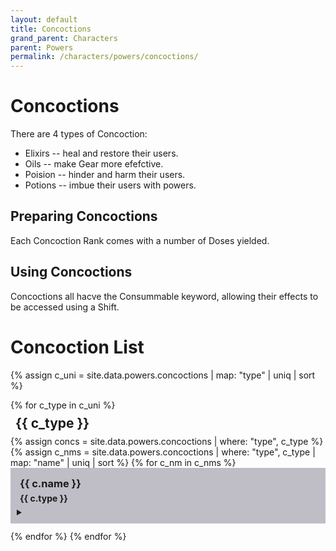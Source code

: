 ```yaml
---
layout: default
title: Concoctions
grand_parent: Characters
parent: Powers
permalink: /characters/powers/concoctions/
---
```


# Concoctions

There are 4 types of Concoction:
- Elixirs -- heal and restore their users.
- Oils -- make Gear more efefctive.
- Poision -- hinder and harm their users.
- Potions -- imbue their users with powers.


## Preparing Concoctions
Each Concoction Rank comes with a number of Doses yielded.


## Using Concoctions
Concoctions all hacve the Consummable keyword, allowing their effects to be accessed using a Shift.

# Concoction List


{% assign c_uni = site.data.powers.concoctions | map: "type" | uniq | sort %}

<section>
{% for c_type in c_uni %}
    <h2 style="margin:8px">{{ c_type }}</h2>
    {% assign concs = site.data.powers.concoctions | where: "type", c_type %}
    {% assign c_nms = site.data.powers.concoctions | where: "type", c_type | map: "name" | uniq | sort %}
    {% for c_nm in c_nms %}
        <div style="background-color: #37344f50; padding: 10px">
            <h3 style="margin:5px">{{ c.name }}</h3>
            <h4 style="margin:5px">{{ c.type }}</h4>
            <details>
                <summary>
                </summary>
                {% for c in concs %}
                    {% if c.name == c_nm %}
                        {% assign j = c.ranks %}
                        <strong>Ranks &mdash; </strong>
                        {% for i in (1..j) %}
                            <img style="width: 20px" src="/no1_system/assets/img/plain-circle.png">
                        {% endfor %}
                        <strong>Doses &mdash;</strong>
                        <strong>Effect &mdash;</strong>
                        <p>{{ c.effect }}</p>
                        <div style="height:8px;"></div>
                    {% endif %}
                {% endfor %}
            </details>
            </div>
            <div style="height:12px;"></div>
    {% endfor %}
{% endfor %}
</section>

<style>
    tr:nth-child(even) {
        background-color: #34324050;
    }
    
    tr {
        border-bottom: 1px solid #ddd;
        }
</style>